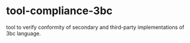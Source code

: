 # tool-compliance-3bc
tool to verify conformity of secondary and third-party implementations of 3bc language.

